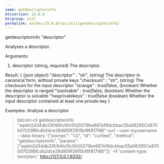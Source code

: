 ```yaml
---
name: getdescriptorinfo
btcversion: 23.0.0
btcgroup: util
permalink: en/doc/23.0.0/rpc/util/getdescriptorinfo/
---
```


getdescriptorinfo "descriptor"

Analyses a descriptor.

Arguments:
1. descriptor    (string, required) The descriptor.

Result:
{                                   (json object)
  "descriptor" : "str",             (string) The descriptor in canonical form, without private keys
  "checksum" : "str",               (string) The checksum for the input descriptor
  "isrange" : true|false,           (boolean) Whether the descriptor is ranged
  "issolvable" : true|false,        (boolean) Whether the descriptor is solvable
  "hasprivatekeys" : true|false     (boolean) Whether the input descriptor contained at least one private key
}

Examples:
Analyse a descriptor
> bitcoin-cli getdescriptorinfo "wpkh([d34db33f/84h/0h/0h]0279be667ef9dcbbac55a06295Ce870b07029Bfcdb2dce28d959f2815b16f81798)"
> curl --user myusername --data-binary '{"jsonrpc": "1.0", "id": "curltest", "method": "getdescriptorinfo", "params": ["wpkh([d34db33f/84h/0h/0h]0279be667ef9dcbbac55a06295Ce870b07029Bfcdb2dce28d959f2815b16f81798)"]}' -H 'content-type: text/plain;' http://127.0.0.1:8332/


